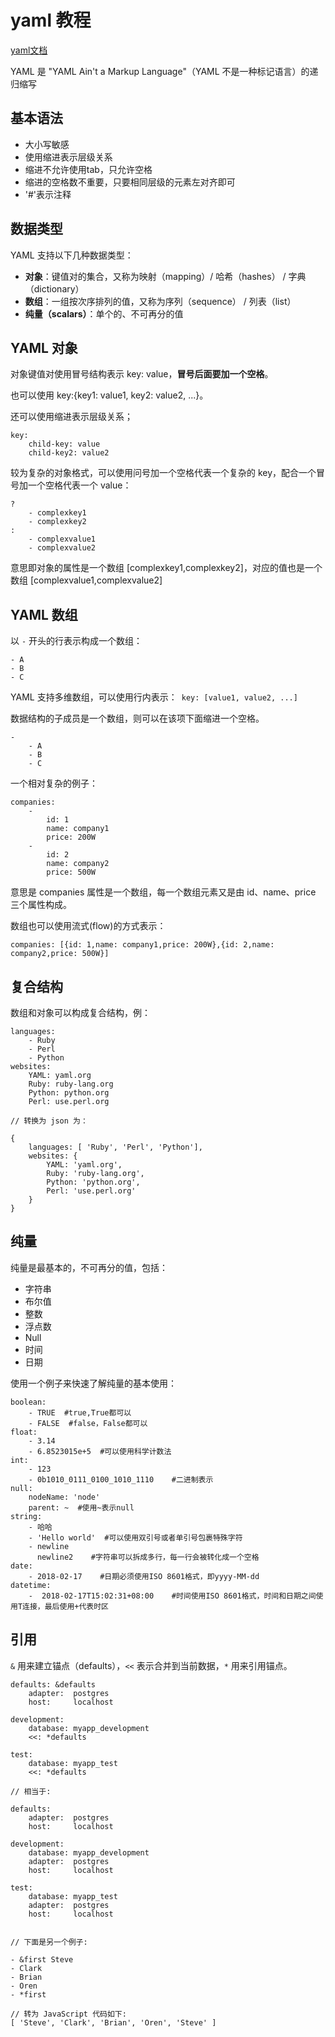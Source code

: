 yaml 教程
===
[yaml文档](https://www.runoob.com/w3cnote/yaml-intro.html)

YAML 是 "YAML Ain't a Markup Language"（YAML 不是一种标记语言）的递归缩写

基本语法
---

- 大小写敏感
- 使用缩进表示层级关系
- 缩进不允许使用tab，只允许空格
- 缩进的空格数不重要，只要相同层级的元素左对齐即可
- '#'表示注释

数据类型
---
YAML 支持以下几种数据类型：

- **对象**：键值对的集合，又称为映射（mapping）/ 哈希（hashes） / 字典（dictionary）
- **数组**：一组按次序排列的值，又称为序列（sequence） / 列表（list）
- **纯量（scalars）**：单个的、不可再分的值

YAML 对象
---
对象键值对使用冒号结构表示 key: value，**冒号后面要加一个空格**。

也可以使用 key:{key1: value1, key2: value2, ...}。

还可以使用缩进表示层级关系；

    key: 
        child-key: value
        child-key2: value2

较为复杂的对象格式，可以使用问号加一个空格代表一个复杂的 key，配合一个冒号加一个空格代表一个 value：

    ?  
        - complexkey1
        - complexkey2
    :
        - complexvalue1
        - complexvalue2

意思即对象的属性是一个数组 [complexkey1,complexkey2]，对应的值也是一个数组 [complexvalue1,complexvalue2]



YAML 数组
---
以 `-` 开头的行表示构成一个数组：

    - A
    - B
    - C

YAML 支持多维数组，可以使用行内表示：` key: [value1, value2, ...]`

数据结构的子成员是一个数组，则可以在该项下面缩进一个空格。

    -
        - A
        - B
        - C

一个相对复杂的例子：

    companies:
        -
            id: 1
            name: company1
            price: 200W
        -
            id: 2
            name: company2
            price: 500W
            
意思是 companies 属性是一个数组，每一个数组元素又是由 id、name、price 三个属性构成。

数组也可以使用流式(flow)的方式表示：

    companies: [{id: 1,name: company1,price: 200W},{id: 2,name: company2,price: 500W}]


复合结构
---
数组和对象可以构成复合结构，例：

    languages:
        - Ruby
        - Perl
        - Python 
    websites:
        YAML: yaml.org 
        Ruby: ruby-lang.org 
        Python: python.org 
        Perl: use.perl.org

    // 转换为 json 为：

    { 
        languages: [ 'Ruby', 'Perl', 'Python'],
        websites: {
            YAML: 'yaml.org',
            Ruby: 'ruby-lang.org',
            Python: 'python.org',
            Perl: 'use.perl.org' 
        } 
    }


纯量
---
纯量是最基本的，不可再分的值，包括：

- 字符串
- 布尔值
- 整数
- 浮点数
- Null
- 时间
- 日期

使用一个例子来快速了解纯量的基本使用：

    boolean: 
        - TRUE  #true,True都可以
        - FALSE  #false，False都可以
    float:
        - 3.14
        - 6.8523015e+5  #可以使用科学计数法
    int:
        - 123
        - 0b1010_0111_0100_1010_1110    #二进制表示
    null:
        nodeName: 'node'
        parent: ~  #使用~表示null
    string:
        - 哈哈
        - 'Hello world'  #可以使用双引号或者单引号包裹特殊字符
        - newline
          newline2    #字符串可以拆成多行，每一行会被转化成一个空格
    date:
        - 2018-02-17    #日期必须使用ISO 8601格式，即yyyy-MM-dd
    datetime: 
        -  2018-02-17T15:02:31+08:00    #时间使用ISO 8601格式，时间和日期之间使用T连接，最后使用+代表时区


引用
---
`&` 用来建立锚点（defaults），`<<` 表示合并到当前数据，`*` 用来引用锚点。

    defaults: &defaults
        adapter:  postgres
        host:     localhost

    development:
        database: myapp_development
        <<: *defaults

    test:
        database: myapp_test
        <<: *defaults
    
    // 相当于:

    defaults:
        adapter:  postgres
        host:     localhost

    development:
        database: myapp_development
        adapter:  postgres
        host:     localhost

    test:
        database: myapp_test
        adapter:  postgres
        host:     localhost


    // 下面是另一个例子:

    - &first Steve 
    - Clark 
    - Brian 
    - Oren 
    - *first 

    // 转为 JavaScript 代码如下:
    [ 'Steve', 'Clark', 'Brian', 'Oren', 'Steve' ]
